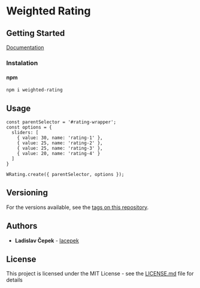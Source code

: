 # Weighted Rating

## Getting Started

[Documentation](https://lacepek.github.io/weighted-rating/)

### Instalation

#### npm

```
npm i weighted-rating
```

## Usage
```
const parentSelector = '#rating-wrapper';
const options = {
  sliders: [
    { value: 30, name: 'rating-1' },
    { value: 25, name: 'rating-2' },
    { value: 25, name: 'rating-3' },
    { value: 20, name: 'rating-4' }
  ]
}

WRating.create({ parentSelector, options });
```

## Versioning

For the versions available, see the [tags on this repository](https://github.com/lacepek/weighted-rating/tags). 

## Authors

* **Ladislav Čepek** - [lacepek](https://github.com/lacepek)

## License

This project is licensed under the MIT License - see the [LICENSE.md](https://github.com/lacepek/weighted-rating/blob/master/LICENSE) file for details
